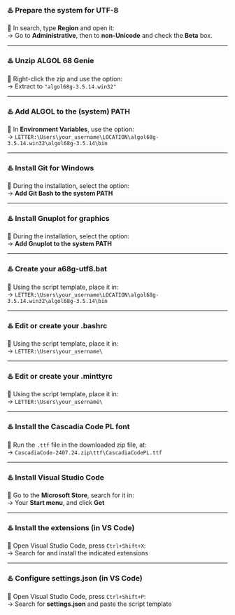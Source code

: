 ### ♨️ Prepare the system for UTF-8
🌃 In search, type **Region** and open it:       
→ Go to **Administrative**, then to **non-Unicode** and check the **Beta** box.

---

### ♨️ Unzip ALGOL 68 Genie
🌃 Right-click the zip and use the option:  
→ Extract to `"algol68g-3.5.14.win32"`

---

### ♨️ Add ALGOL to the (system) PATH
🌃 In **Environment Variables**, use the option:  
→ `LETTER:\Users\your_username\LOCATION\algol68g-3.5.14.win32\algol68g-3.5.14\bin`

---

### ♨️ Install Git for Windows
🌃 During the installation, select the option:  
→ **Add Git Bash to the system PATH**

---

### ♨️ Install Gnuplot for graphics
🌃 During the installation, select the option:  
→ **Add Gnuplot to the system PATH**

---

### ♨️ Create your a68g-utf8.bat
🌃 Using the script template, place it in:  
→ `LETTER:\Users\your_username\LOCATION\algol68g-3.5.14.win32\algol68g-3.5.14\bin`

---

### ♨️ Edit or create your .bashrc
🌃 Using the script template, place it in:  
→ `LETTER:\Users\your_username\`

---

### ♨️ Edit or create your .minttyrc
🌃 Using the script template, place it in:  
→ `LETTER:\Users\your_username\`

---

### ♨️ Install the Cascadia Code PL font
🌃 Run the `.ttf` file in the downloaded zip file, at:  
→ `CascadiaCode-2407.24.zip\ttf\CascadiaCodePL.ttf`

---

### ♨️ Install Visual Studio Code
🌃 Go to the **Microsoft Store**, search for it in:  
→ Your **Start menu**, and click **Get**

---

### ♨️ Install the extensions (in VS Code)
🌃 Open Visual Studio Code, press `Ctrl+Shift+X`:  
→ Search for and install the indicated extensions

---

### ♨️ Configure settings.json (in VS Code)
🌃 Open Visual Studio Code, press `Ctrl+Shift+P`:  
→ Search for **settings.json** and paste the script template
